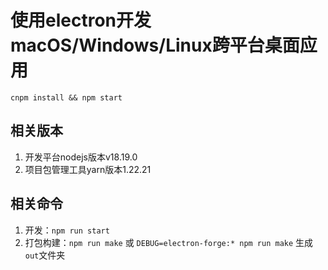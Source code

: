 # 使用electron开发macOS/Windows/Linux跨平台桌面应用
```
cnpm install && npm start
```

## 相关版本
1. 开发平台nodejs版本v18.19.0
2. 项目包管理工具yarn版本1.22.21

## 相关命令
1. 开发：`npm run start`
2. 打包构建：`npm run make` 或 `DEBUG=electron-forge:* npm run make` 生成 `out`文件夹


